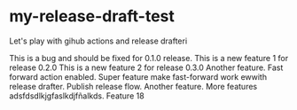 # my-release-draft-test
Let's play with gihub actions and release drafteri

This is a bug and should be fixed for 0.1.0 release.
This is a new feature 1 for release 0.2.0
This is a new feature 2 for release 0.3.0
Another feature.
Fast forward action enabled.
Super feature make fast-forward work ewwith release drafter.
Publish release flow.
Another feature.
More features
adsfdsdlkjgfaslkdjfñalkds.
Feature 18
